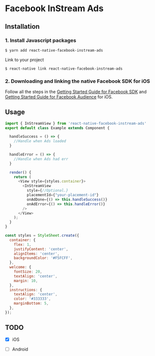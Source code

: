 # Facebook InStream Ads
## Installation
### 1. Install Javascript packages

```bash
$ yarn add react-native-facebook-instream-ads
```

Link to your project

```bash
$ react-native link react-native-facebook-instream-ads
```

### 2. Downloading and linking the native Facebook SDK for iOS
Follow all the steps in the [Getting Started Guide for Facebook SDK](https://developers.facebook.com/docs/ios/getting-started) and [Getting Started Guide for Facebook Audience](https://developers.facebook.com/docs/audience-network/getting-started) for iOS.


## Usage
```javascript
import { InStreamView } from 'react-native-facebook-instream-ads'
export default class Example extends Component {

  handleSuccess = () => {
    //Handle when Ads loaded
  }

  handleError = () => {
    //Handle when Ads had err
  }

  render() {
    return (
      <View style={styles.container}>
        <InStreamView
          style={//Optional.}
          placementId={"your-placement-id"}
          onAdDone={() => this.handleSuccess()}
          onAdError={() => this.handleError()}
        />
      </View>
    );
  }
}

const styles = StyleSheet.create({
  container: {
    flex: 1,
    justifyContent: 'center',
    alignItems: 'center',
    backgroundColor: '#F5FCFF',
  },
  welcome: {
    fontSize: 20,
    textAlign: 'center',
    margin: 10,
  },
  instructions: {
    textAlign: 'center',
    color: '#333333',
    marginBottom: 5,
  },
});
```

## TODO

- [x] iOS
- [ ] Android


